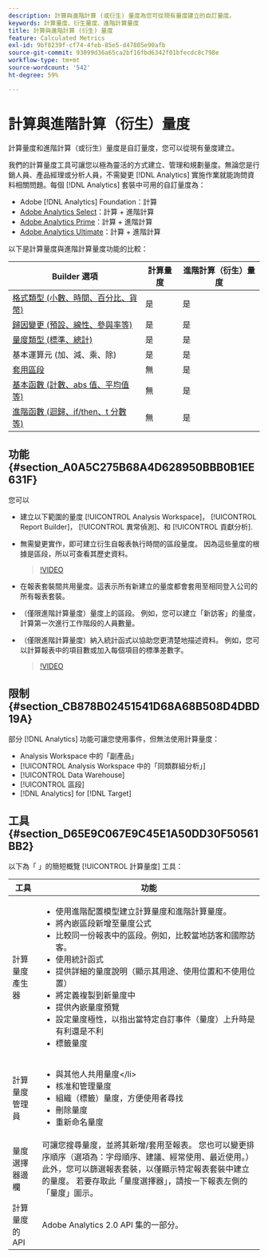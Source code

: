 ```yaml
---
description: 計算與進階計算 (或衍生) 量度為您可從現有量度建立的自訂量度。
keywords: 計算量度、衍生量度、進階計算量度
title: 計算與進階計算 (衍生) 量度
feature: Calculated Metrics
exl-id: 9bf8239f-cf74-4feb-85e5-d47805e90afb
source-git-commit: 93099d36a65ca2bf16fbd6342f01bfecdc8c798e
workflow-type: tm+mt
source-wordcount: '542'
ht-degree: 59%

---
```


# 計算與進階計算（衍生）量度

計算量度和進階計算（或衍生）量度是自訂量度，您可以從現有量度建立。

我們的計算量度工具可讓您以極為靈活的方式建立、管理和規劃量度。無論您是行銷人員、產品經理或分析人員，不需變更 [!DNL Analytics] 實施作業就能詢問資料相關問題。每個 [!DNL Analytics] 套裝中可用的自訂量度為：

* Adobe [!DNL Analytics] Foundation：計算
* [Adobe Analytics Select](https://www.adobe.com/tw/data-analytics-cloud/analytics/select.html)：計算 + 進階計算
* [Adobe Analytics Prime](https://www.adobe.com/tw/data-analytics-cloud/analytics.htmlanalytics/prime.html)：計算 + 進階計算
* [Adobe Analytics Ultimate](https://www.adobe.com/tw/data-analytics-cloud/analytics/ultimate.html)：計算 + 進階計算

以下是計算量度與進階計算量度功能的比較：

| Builder 選項 | 計算量度 | 進階計算（衍生）量度 |
|---|---|---|
| [格式類型 (小數、時間、百分比、貨幣)](/help/components/c-calcmetrics/c-workflow/cm-workflow/c-build-metrics/cm-build-metrics.md) | 是 | 是 |
| [歸因變更 (預設、線性、參與率等)](/help/components/c-calcmetrics/c-workflow/cm-workflow/c-build-metrics/m-metric-type-alloc.md) | 是 | 是 |
| [量度類型 (標準、總計)](/help/components/c-calcmetrics/c-workflow/cm-workflow/c-build-metrics/m-metric-type-alloc.md) | 是 | 是 |
| 基本運算元 (加、減、乘、除) | 是 | 是 |
| [套用區段](/help/components/c-calcmetrics/c-workflow/cm-workflow/c-build-metrics/metrics-with-segments.md) | 無 | 是 |
| [基本函數 (計數、abs 值、平均值等)](/help/components/c-calcmetrics/cm-reference/cm-functions.md) | 無 | 是 |
| [進階函數 (迴歸、if/then、t 分數等)](/help/components/c-calcmetrics/cm-reference/cm-adv-functions.md) | 無 | 是 |

## 功能 {#section_A0A5C275B68A4D628950BBB0B1EE631F}

您可以

* 建立以下範圍的量度 [!UICONTROL Analysis Workspace]， [!UICONTROL Report Builder]， [!UICONTROL 異常偵測]、和 [!UICONTROL 貢獻分析].
* 無需變更實作，即可建立衍生自報表執行時間的區段量度。 因為這些量度的根據是區段，所以可查看其歷史資料。

  >[!VIDEO](https://video.tv.adobe.com/v/25407/?quality=12&learn=on)

* 在報表套裝間共用量度。這表示所有新建立的量度都會套用至相同登入公司的所有報表套裝。
* （僅限進階計算量度）量度上的區段。 例如，您可以建立「新訪客」的量度，計算第一次進行工作階段的人員數量。

* （僅限進階計算量度）納入統計函式以協助您更清楚地描述資料。 例如，您可以計算報表中的項目數或加入每個項目的標準差數字。

  >[!VIDEO](https://video.tv.adobe.com/v/25409/?quality=12&learn=on)

## 限制 {#section_CB878B02451541D68A68B508D4DBD19A}

部分 [!DNL Analytics] 功能可讓您使用事件，但無法使用計算量度：

* Analysis Workspace 中的「副產品」
* [!UICONTROL Analysis Workspace 中的「同類群組分析」]
* [!UICONTROL Data Warehouse]
* [!UICONTROL 區段]
* [!DNL Analytics] for [!DNL Target]

## 工具 {#section_D65E9C067E9C45E1A50DD30F50561BB2}

以下為「 」的簡短概覽 [!UICONTROL 計算量度] 工具：

| 工具 | 功能 |
|--- |--- |
| 計算量度產生器 | <ul><li>使用進階配置模型建立計算量度和進階計算量度。</li><li>將內嵌區段新增至量度公式</li><li>比較同一份報表中的區段。例如，比較當地訪客和國際訪客。</li><li>使用統計函式</li><li>提供詳細的量度說明（顯示其用途、使用位置和不使用位置）</li><li>將定義複製到新量度中</li><li>提供內嵌量度預覽</li><li>設定量度極性，以指出當特定自訂事件（量度）上升時是有利還是不利</li><li>標籤量度</li></ul> |
| 計算量度管理員 | <ul><li>與其他人共用量度&lt;/li><li>核准和管理量度</li><li>組織（標籤）量度，方便使用者尋找</li><li>刪除量度</li><li>重新命名量度</li></ul> |
| 量度選擇器邊欄 | 可讓您搜尋量度，並將其新增/套用至報表。 您也可以變更排序順序（選項為：字母順序、建議、經常使用、最近使用。） 此外，您可以篩選報表套裝，以僅顯示特定報表套裝中建立的量度。  若要存取此「量度選擇器」，請按一下報表左側的「量度」圖示。 |
| 計算量度的 API | Adobe Analytics 2.0 API 集的一部分。 |